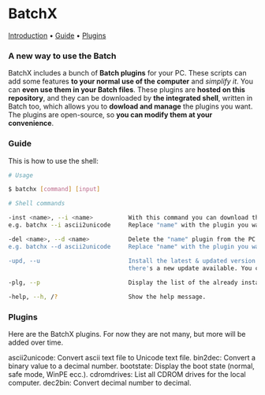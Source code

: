 # BatchX

[Introduction](https://github.com/franzageek/BatchX/README.md#a-new-way-to-use-the-batch) • [Guide](https://github.com/franzageek/BatchX/README.md#guide) • [Plugins](https://github.com/franzageek/BatchX/README.md#plugins)

### A new way to use the Batch

BatchX includes a bunch of **Batch plugins** for your PC. These scripts can add some features **to your normal use of the computer** and _simplify it_.
You can **even use them in your Batch files**. These plugins are **hosted on this repository**, and they can be downloaded by **the integrated shell**, written in Batch too, which allows you to **dowload and manage** the plugins you want. The plugins are open-source, so **you can modify them at your convenience**.

### Guide
This is how to use the shell:

```bash
# Usage

$ batchx [command] [input]

# Shell commands

-inst <name>, --i <name>          With this command you can download the plugin called "name".
e.g. batchx --i ascii2unicode     Replace "name" with the plugin you want to download.

-del <name>, --d <name>           Delete the "name" plugin from the PC. Don't worry: you will be able to download it again.
e.g. batchx --d ascii2unicode     Replace "name" with the plugin you want to download.

-upd, --u                         Install the latest & updated version of the shell. Use this command whenever you think
                                  there's a new update available. You can check our repository to stay updated.
                                  
-plg, --p                         Display the list of the already installed BatchX plugins. 

-help, --h, /?                    Show the help message.
```

### Plugins
Here are the BatchX plugins. For now they are not many, but more will be added over time.

ascii2unicode: Convert ascii text file to Unicode text file.
bin2dec: Convert a binary value to a decimal number.
bootstate: Display the boot state (normal, safe mode, WinPE ecc.).
cdromdrives: List all CDROM drives for the local computer.
dec2bin: Convert decimal number to decimal.



